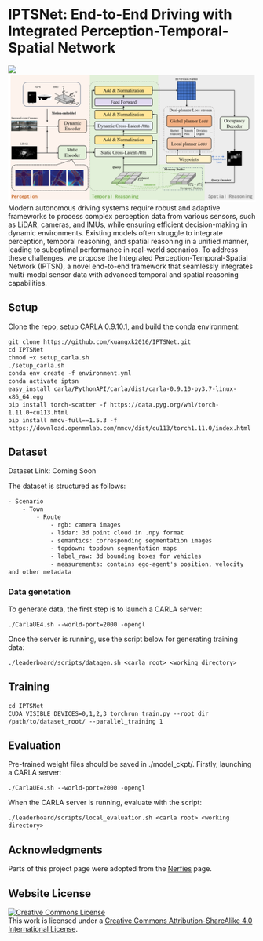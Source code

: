 # IPTSNet: End-to-End Driving with Integrated Perception-Temporal-Spatial Network
<img src="static/images/test1.gif">
<img src="static/images/Algorithm_fig.png">
Modern autonomous driving systems require robust and adaptive frameworks to process complex perception data from various sensors, such as LiDAR, cameras, and IMUs, while ensuring efficient decision-making in dynamic environments. Existing models often struggle to integrate perception, temporal reasoning, and spatial reasoning in a unified manner, leading to suboptimal performance in real-world scenarios. To address these challenges, we propose the Integrated Perception-Temporal-Spatial Network (IPTSN), a novel end-to-end framework that seamlessly integrates multi-modal sensor data with advanced temporal and spatial reasoning capabilities.

## Setup
Clone the repo, setup CARLA 0.9.10.1, and build the conda environment:
```Shell
git clone https://github.com/kuangxk2016/IPTSNet.git
cd IPTSNet
chmod +x setup_carla.sh
./setup_carla.sh
conda env create -f environment.yml
conda activate iptsn
easy_install carla/PythonAPI/carla/dist/carla-0.9.10-py3.7-linux-x86_64.egg
pip install torch-scatter -f https://data.pyg.org/whl/torch-1.11.0+cu113.html
pip install mmcv-full==1.5.3 -f https://download.openmmlab.com/mmcv/dist/cu113/torch1.11.0/index.html
```

## Dataset
Dataset Link:  Coming Soon

The dataset is structured as follows:
```
- Scenario
    - Town
        - Route
            - rgb: camera images
            - lidar: 3d point cloud in .npy format
            - semantics: corresponding segmentation images
            - topdown: topdown segmentation maps
            - label_raw: 3d bounding boxes for vehicles
            - measurements: contains ego-agent's position, velocity and other metadata
```

### Data genetation
To generate data, the first step is to launch a CARLA server:
```Shell
./CarlaUE4.sh --world-port=2000 -opengl
```
Once the server is running, use the script below for generating training data:
```Shell
./leaderboard/scripts/datagen.sh <carla root> <working directory>
```

## Training
```Shell
cd IPTSNet
CUDA_VISIBLE_DEVICES=0,1,2,3 torchrun train.py --root_dir /path/to/dataset_root/ --parallel_training 1
```

## Evaluation
Pre-trained weight files should be saved in ./model_ckpt/.
Firstly, launching a CARLA server:
```Shell
./CarlaUE4.sh --world-port=2000 -opengl
```
When the CARLA server is running, evaluate with the script:
```Shell
./leaderboard/scripts/local_evaluation.sh <carla root> <working directory>
```

## Acknowledgments
Parts of this project page were adopted from the [Nerfies](https://nerfies.github.io/) page.

## Website License
<a rel="license" href="http://creativecommons.org/licenses/by-sa/4.0/"><img alt="Creative Commons License" style="border-width:0" src="https://i.creativecommons.org/l/by-sa/4.0/88x31.png" /></a><br />This work is licensed under a <a rel="license" href="http://creativecommons.org/licenses/by-sa/4.0/">Creative Commons Attribution-ShareAlike 4.0 International License</a>.
